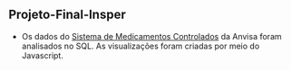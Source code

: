 ## Projeto-Final-Insper
- Os dados do [Sistema de Medicamentos Controlados](https://dados.gov.br/dados/conjuntos-dados/venda-de-medicamentos-controlados-e-antimicrobianos---medicamentos-industrializados) da Anvisa foram analisados no SQL. As visualizações foram criadas por meio do Javascript.
